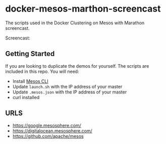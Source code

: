 docker-mesos-marthon-screencast
===============================

The scripts used in the Docker Clustering on Mesos with Marathon screencast.

Screencast:  

## Getting Started

If you are looking to duplicate the demos for yourself.  The scripts are included in this repo.  You will need:

* Install [Mesos CLI](https://github.com/mesosphere/mesos-cli)
* Update `launch.sh` with the IP address of your master
* Update `.mesos.json` with the IP address of your master
* curl installed

## URLS

* https://google.mesosphere.com/
* https://digitalocean.mesosphere.com/
* https://github.com/apache/mesos
